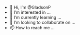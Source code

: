- 👋 Hi, I’m @GladsonP
- 👀 I’m interested in ...
- 🌱 I’m currently learning ...
- 💞️ I’m looking to collaborate on ...
- 📫 How to reach me ...

<!---
GladsonP/GladsonP is a ✨ special ✨ repository because its `README.md` (this file) appears on your GitHub profile.
You can click the Preview link to take a look at your changes.
--->
